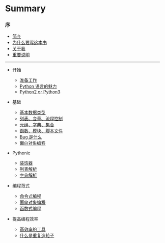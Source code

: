 # Summary

### 序

* [简介](README.md)
* [为什么要写这本书](introductory/why.md)
* [关于我](introductory/about.md)
* [重要说明](introductory/warning.md)

---

* 开始
    * [准备工作](chapter-1/attitude.md)
    * [Python 语言的魅力](chapter-1/charm.md)
    * [Python2 or Python3](chapter-1/Python2or3.md)

* 基础
    * [基本数据类型](chapter-2/basic_type.md)
    * [列表、变量、流程控制](chapter-2/variables.md)
    * [元组、字典、集合](chapter-2/tuple_dict.md)
    * [函数、模块、脚本文件](#)
    * [Bug 是什么](#)
    * [面向对象编程](#)

* Pythonic
    * [装饰器](#)
    * [列表解析](#)
    * [字典解析](#)

* 编程范式
    * [命令式编程](#)
    * [面向对象编程](#)
    * [函数式编程](#)

* 提高编程效率
    * [高效率的工具](#)
    * [什么是重复造轮子](#)
